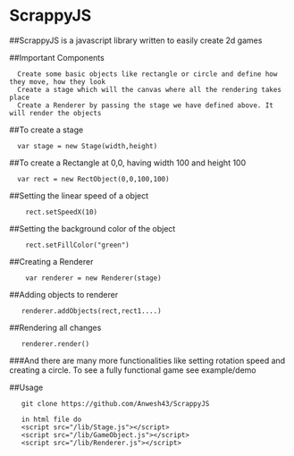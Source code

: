 # ScrappyJS

##ScrappyJS is a javascript library written to easily create 2d games

##Important Components
```
  Create some basic objects like rectangle or circle and define how they move, how they look
  Create a stage which will the canvas where all the rendering takes place
  Create a Renderer by passing the stage we have defined above. It will render the objects
```

##To create a stage
```
  var stage = new Stage(width,height)
```

##To create a Rectangle at 0,0, having width 100 and height 100
```
  var rect = new RectObject(0,0,100,100)
```

##Setting the linear speed of a object
```
    rect.setSpeedX(10)
```
##Setting the background color of the object

```
    rect.setFillColor("green")
```
##Creating a Renderer
```
    var renderer = new Renderer(stage)
```
##Adding objects to renderer
```
   renderer.addObjects(rect,rect1....)
```
##Rendering all changes
```
   renderer.render()
```

###And there are many more functionalities like setting rotation speed and creating a circle. To see a fully functional game see example/demo


##Usage
```
   git clone https://github.com/Anwesh43/ScrappyJS

   in html file do
   <script src="/lib/Stage.js"></script>
   <script src="/lib/GameObject.js"></script>
   <script src="/lib/Renderer.js"></script>
```
